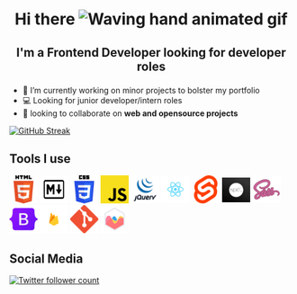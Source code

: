# <p align="center">Hi there <img src="https://raw.githubusercontent.com/nixin72/nixin72/master/wave.gif" alt="Waving hand animated gif" height="45" width="45" /> </p>

## <p align="center">I'm a Frontend Developer looking for developer roles</p>

- 🔭 I’m currently working on minor projects to bolster my portfolio
- 💻 Looking for junior developer/intern roles
- 🚀 looking to collaborate on **web and opensource projects**

[![GitHub Streak](https://github-readme-streak-stats.herokuapp.com/?user=pablo-clueless)](https://git.io/streak-stats)

## Tools I use

![html5](./images/html5.png)
![markdown](./images/markdown.png)
![css3](./images/css3.png)
![javascript](./images/javascript.png)
![jquery](./images/jquery.png)
![reactjs](./images/reactjs.png)
![sveltejs](./images/sveltejs.png)
![nextjs](./images/nextjs.png)
![sass](./images/sass.png)
![bootstrap](./images/bs.png)
![firebase](./images/fire.png)
![git](./images/git.png)
![chartjs](./images/chartjs.png)

## Social Media
[![Twitter follower count](https://img.shields.io/twitter/follow/pablo_clueless?color=skyblue&style=for-the-badge)](https.twitter.com/pablo_clueless)
